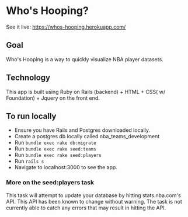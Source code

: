 # Who's Hooping?

See it live: https://whos-hooping.herokuapp.com/

## Goal
Who's Hooping is a way to quickly visualize NBA player datasets.

## Technology
This app is built using Ruby on Rails (backend) + HTML + CSS( w/ Foundation) + Jquery on the front end.

## To run locally
- Ensure you have Rails and Postgres downloaded locally.
- Create a postgres db locally called nba_teams_development
- Run `bundle exec rake db:migrate`
- Run `bundle exec rake seed:teams`
- Run `bundle exec rake seed:players`
- Run `rails s`
- Navigate to localhost:3000 to see the app.



### More on the seed:players task

This task will attempt to update your database by hitting stats.nba.com's API.  This API has been known to change without warning.  The task is not currently able to catch any errors that may result in hitting the API.
